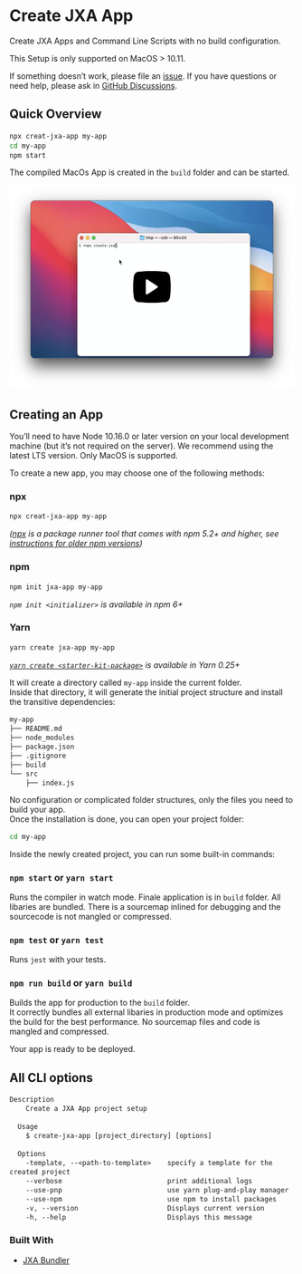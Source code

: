 # Create JXA App

Create JXA Apps and Command Line Scripts with no build configuration.

This Setup is only supported on MacOS > 10.11.

If something doesn’t work, please file an [issue](https://github.com/aheissenberger/macos-jxa-bundler/issues).
If you have questions or need help, please ask in [GitHub Discussions](https://github.com/aheissenberger/macos-jxa-bundler/discussions).

## Quick Overview

```sh
npx creat-jxa-app my-app
cd my-app
npm start
```

The compiled MacOs App is created in the `build` folder and can be started.

<a href="https://github.com/aheissenberger/macos-jxa-bundler/blob/main/docs/resources/create-jxa-app.mp4?raw=true" target="video">
    <img src="../../docs/resources/create-jxa-app.png" alt="Logo" width="640" height="360">
  </a>



## Creating an App

You’ll need to have Node 10.16.0 or later version on your local development machine (but it’s not required on the server). We recommend using the latest LTS version. Only MacOS is supported.

To create a new app, you may choose one of the following methods:

### npx

```sh
npx creat-jxa-app my-app
```

_([npx](https://medium.com/@maybekatz/introducing-npx-an-npm-package-runner-55f7d4bd282b) is a package runner tool that comes with npm 5.2+ and higher, see [instructions for older npm versions](https://gist.github.com/gaearon/4064d3c23a77c74a3614c498a8bb1c5f))_

### npm

```sh
npm init jxa-app my-app
```
_`npm init <initializer>` is available in npm 6+_

### Yarn

```sh
yarn create jxa-app my-app
```
_[`yarn create <starter-kit-package>`](https://yarnpkg.com/lang/en/docs/cli/create/) is available in Yarn 0.25+_

It will create a directory called `my-app` inside the current folder.<br>
Inside that directory, it will generate the initial project structure and install the transitive dependencies:

```
my-app
├── README.md
├── node_modules
├── package.json
├── .gitignore
├── build
└── src
    ├── index.js

```

No configuration or complicated folder structures, only the files you need to build your app.<br>
Once the installation is done, you can open your project folder:

```sh
cd my-app
```

Inside the newly created project, you can run some built-in commands:

### `npm start` or `yarn start`

Runs the compiler in watch mode. Finale application is in `build` folder.
All libaries are bundled.
There is a sourcemap inlined for debugging and the sourcecode is not mangled or compressed.

### `npm test` or `yarn test`

Runs `jest` with your tests.
### `npm run build` or `yarn build`

Builds the app for production to the `build` folder.<br>
It correctly bundles all external libaries in production mode and optimizes the build for the best performance. No sourcemap files and code is mangled and compressed.

Your app is ready to be deployed.

## All CLI options

```
Description
    Create a JXA App project setup

  Usage
    $ create-jxa-app [project_directory] [options]

  Options
    -template, --<path-to-template>    specify a template for the created project
    --verbose                          print additional logs
    --use-pnp                          use yarn plug-and-play manager
    --use-npm                          use npm to install packages
    -v, --version                      Displays current version
    -h, --help                         Displays this message

```

### Built With

* [JXA Bundler](https://github.com/aheissenberger/macos-jxa-bundler)
